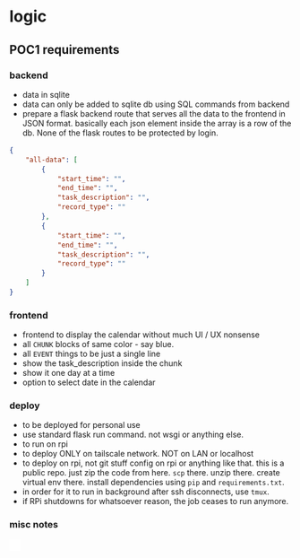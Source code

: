 # logic

## POC1 requirements

### backend

- data in sqlite
- data can only be added to sqlite db using SQL commands from backend
- prepare a flask backend route that serves all the data to the frontend in JSON format. basically each json element inside the array is a row of the db. None of the flask routes to be protected by login.

```json
{
    "all-data": [
        {
            "start_time": "",
            "end_time": "",
            "task_description": "",
            "record_type": ""
        }, 
        {
            "start_time": "",
            "end_time": "",
            "task_description": "",
            "record_type": ""
        } 
    ]
}
```
### frontend

- frontend to display the calendar without much UI / UX nonsense
- all `CHUNK` blocks of same color - say blue.
- all `EVENT` things to be just a single line
- show the task_description inside the chunk
- show it one day at a time
- option to select date in the calendar

### deploy

- to be deployed for personal use
- use standard flask run command. not wsgi or anything else.
- to run on rpi
- to deploy ONLY on tailscale network. NOT on LAN or localhost
- to deploy on rpi, not git stuff config on rpi or anything like that. this is a public repo. just zip the code from here. `scp` there. unzip there. create virtual env there. install dependencies using `pip` and `requirements.txt`. 
- in order for it to run in background after ssh disconnects, use `tmux`.
- if RPi shutdowns for whatsoever reason, the job ceases to run anymore. 

### misc notes

![misc poc 01](./notes-assets/logic001.excalidraw.png)

